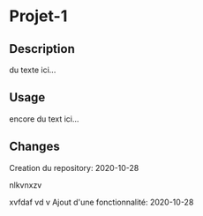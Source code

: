 # Projet-1

## Description
du texte ici...

## Usage
encore du text ici...

## Changes
Creation du repository:  2020-10-28

nlkvnxzv

xvfdaf
vd
v
Ajout d'une fonctionnalité:   2020-10-28
